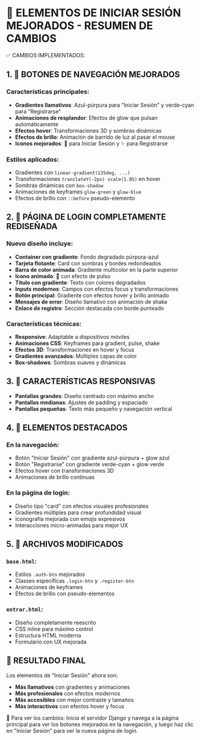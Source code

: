 🌟 ELEMENTOS DE INICIAR SESIÓN MEJORADOS - RESUMEN DE CAMBIOS
=============================================================

✅ CAMBIOS IMPLEMENTADOS:

## 1. 🚀 BOTONES DE NAVEGACIÓN MEJORADOS

### Características principales:
- **Gradientes llamativos**: Azul-púrpura para "Iniciar Sesión" y verde-cyan para "Registrarse"
- **Animaciones de resplandor**: Efectos de glow que pulsan automáticamente
- **Efectos hover**: Transformaciones 3D y sombras dinámicas
- **Efectos de brillo**: Animación de barrido de luz al pasar el mouse
- **Iconos mejorados**: 🚀 para Iniciar Sesión y ✨ para Registrarse

### Estilos aplicados:
- Gradientes con `linear-gradient(135deg, ...)`
- Transformaciones `translateY(-2px) scale(1.05)` en hover
- Sombras dinámicas con `box-shadow`
- Animaciones de keyframes `glow-green` y `glow-blue`
- Efectos de brillo con `::before` pseudo-elemento

## 2. 🎨 PÁGINA DE LOGIN COMPLETAMENTE REDISEÑADA

### Nuevo diseño incluye:
- **Container con gradiente**: Fondo degradado púrpura-azul
- **Tarjeta flotante**: Card con sombras y bordes redondeados
- **Barra de color animada**: Gradiente multicolor en la parte superior
- **Icono animado**: 🔐 con efecto de pulso
- **Título con gradiente**: Texto con colores degradados
- **Inputs modernos**: Campos con efectos focus y transformaciones
- **Botón principal**: Gradiente con efectos hover y brillo animado
- **Mensajes de error**: Diseño llamativo con animación de shake
- **Enlace de registro**: Sección destacada con borde punteado

### Características técnicas:
- **Responsive**: Adaptable a dispositivos móviles
- **Animaciones CSS**: Keyframes para gradient, pulse, shake
- **Efectos 3D**: Transformaciones en hover y focus
- **Gradientes avanzados**: Múltiples capas de color
- **Box-shadows**: Sombras suaves y dinámicas

## 3. 📱 CARACTERÍSTICAS RESPONSIVAS

- **Pantallas grandes**: Diseño centrado con máximo ancho
- **Pantallas medianas**: Ajustes de padding y espaciado
- **Pantallas pequeñas**: Texto más pequeño y navegación vertical

## 4. 🎯 ELEMENTOS DESTACADOS

### En la navegación:
- Botón "Iniciar Sesión" con gradiente azul-púrpura + glow azul
- Botón "Registrarse" con gradiente verde-cyan + glow verde
- Efectos hover con transformaciones 3D
- Animaciones de brillo continuas

### En la página de login:
- Diseño tipo "card" con efectos visuales profesionales
- Gradientes múltiples para crear profundidad visual
- Iconografía mejorada con emojis expresivos
- Interacciones micro-animadas para mejor UX

## 5. 🔧 ARCHIVOS MODIFICADOS

### `base.html`:
- Estilos `.auth-btn` mejorados
- Classes específicas `.login-btn` y `.register-btn`
- Animaciones de keyframes
- Efectos de brillo con pseudo-elementos

### `entrar.html`:
- Diseño completamente reescrito
- CSS inline para máximo control
- Estructura HTML moderna
- Formulario con UX mejorada

## 🎉 RESULTADO FINAL

Los elementos de "Iniciar Sesión" ahora son:
- **Más llamativos** con gradientes y animaciones
- **Más profesionales** con efectos modernos
- **Más accesibles** con mejor contraste y tamaños
- **Más interactivos** con efectos hover y focus

🚀 Para ver los cambios: Inicia el servidor Django y navega a la página principal para ver los botones mejorados en la navegación, y luego haz clic en "Iniciar Sesión" para ver la nueva página de login.
